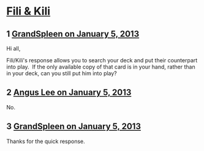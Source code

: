 # [Fili &amp; Kili](https://community.fantasyflightgames.com/topic/76776-fili-kili/)

## 1 [GrandSpleen on January 5, 2013](https://community.fantasyflightgames.com/topic/76776-fili-kili/?do=findComment&comment=743200)

Hi all,

Fili/Kili's response allows you to search your deck and put their counterpart into play.  If the only available copy of that card is in your hand, rather than in your deck, can you still put him into play?

## 2 [Angus Lee on January 5, 2013](https://community.fantasyflightgames.com/topic/76776-fili-kili/?do=findComment&comment=743201)

No.    

## 3 [GrandSpleen on January 5, 2013](https://community.fantasyflightgames.com/topic/76776-fili-kili/?do=findComment&comment=743204)

Thanks for the quick response.

